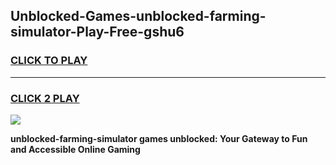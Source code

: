 
## Unblocked-Games-unblocked-farming-simulator-Play-Free-gshu6
<h3>
<a href="https://premium76.site?title=unblocked-farming-simulator&ref=12A">CLICK TO PLAY</a></h3>
<hr>

<h3>
<a href="https://premium76.site?title=unblocked-farming-simulator&ref=12A">CLICK 2 PLAY</a>
  
</h3>

<a href="https://premium76.site?title=unblocked-farming-simulator&ref=12A"><img src="https://clearcache.store/games.png"></a>


**unblocked-farming-simulator games unblocked: Your Gateway to Fun and Accessible Online Gaming**
